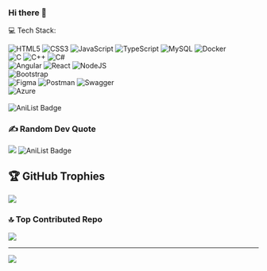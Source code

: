 ### Hi there 👋

💻 Tech Stack:

![HTML5](https://img.shields.io/badge/html5-%23E34F26.svg?style=for-the-badge&logo=html5&logoColor=white) ![CSS3](https://img.shields.io/badge/css3-%231572B6.svg?style=for-the-badge&logo=css3&logoColor=white) ![JavaScript](https://img.shields.io/badge/javascript-%23F0DB4F.svg?style=for-the-badge&logo=javascript&logoColor=white) ![TypeScript](https://img.shields.io/badge/typescript-%233178C6.svg?style=for-the-badge&logo=typescript&logoColor=white) ![MySQL](https://img.shields.io/badge/mysql-%2300758F.svg?style=for-the-badge&logo=mysql&logoColor=white) ![Docker](https://img.shields.io/badge/docker-%230db7ed.svg?style=for-the-badge&logo=docker&logoColor=white)
<br>
![C](https://img.shields.io/badge/c-%23044F88.svg?style=for-the-badge&logo=c&logoColor=white) ![C++](https://img.shields.io/badge/c++-%23044F88.svg?style=for-the-badge&logo=cplusplus&logoColor=white) ![C#](https://img.shields.io/badge/c#-%23280068.svg?style=for-the-badge&logo=csharp&logoColor=white)
<br> 
![Angular](https://img.shields.io/badge/Angular-C3002F?style=for-the-badge&logo=angular&logoColor=white) ![React](https://img.shields.io/badge/react-%2320232a.svg?style=for-the-badge&logo=react&logoColor=%2361DAFB)
![NodeJS](https://img.shields.io/badge/node.js-6DA55F?style=for-the-badge&logo=node.js&logoColor=white)
<br>
![Bootstrap](https://img.shields.io/badge/bootstrap-%23563D7C.svg?style=for-the-badge&logo=bootstrap&logoColor=white) 
<br>
![Figma](https://img.shields.io/badge/figma-%23F24E1E.svg?style=for-the-badge&logo=figma&logoColor=white) ![Postman](https://img.shields.io/badge/Postman-FF6C37?style=for-the-badge&logo=postman&logoColor=white) ![Swagger](https://img.shields.io/badge/-Swagger-%23Clojure?style=for-the-badge&logo=swagger&logoColor=white)
<br>
![Azure](https://img.shields.io/badge/azure-%230072C6.svg?style=for-the-badge&logo=azure-devops&logoColor=white)   
<br>
![AniList Badge](https://img.shields.io/badge/AniList-02A9FF?logo=anilist&logoColor=fff&style=flat)

### ✍️ Random Dev Quote
![](https://quotes-github-readme.vercel.app/api?type=horizontal&theme=radical) ![AniList Badge](https://img.shields.io/badge/AniList-02A9FF?logo=anilist&logoColor=fff&style=flat-square)

## 🏆 GitHub Trophies
![](https://github-profile-trophy.vercel.app/?username=lerscode&theme=discord&no-frame=false&no-bg=true&margin-w=4)


### 🔝 Top Contributed Repo
![](https://github-contributor-stats.vercel.app/api?username=lerscode&limit=5&theme=dark&combine_all_yearly_contributions=true)

---
[![](https://visitcount.itsvg.in/api?id=lerscode&icon=0&color=0)](https://visitcount.itsvg.in)

<!--
**LersCode/LersCode** is a ✨ _special_ ✨ repository because its `README.md` (this file) appears on your GitHub profile.

Here are some ideas to get you started:

- 🔭 I’m currently working on ...
- 🌱 I’m currently learning ...
- 👯 I’m looking to collaborate on ...
- 🤔 I’m looking for help with ...
- 💬 Ask me about ...
- 📫 How to reach me: ...
- 😄 Pronouns: ...
- ⚡ Fun fact: ...
-->
